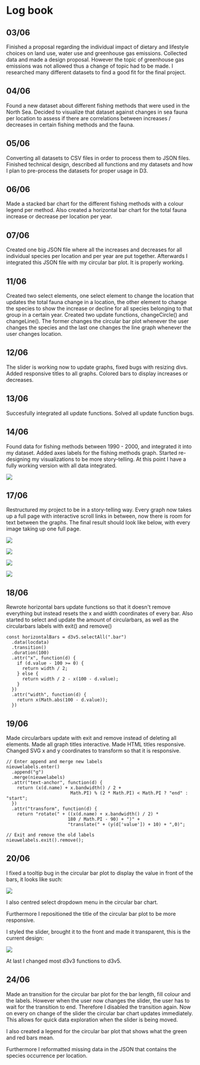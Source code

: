 # Log book

## 03/06
Finished a proposal regarding the individual impact of dietary and lifestyle choices on land use, water use and greenhouse gas emissions. Collected data and made a design proposal. However the topic of greenhouse gas emissions was not allowed thus a change of topic had to be made. I researched many different datasets to find a good fit for the final project.

## 04/06
Found a new dataset about different fishing methods that were used in the North Sea. Decided to visualize that dataset against changes in sea fauna per location to assess if there are correlations between increases / decreases in certain fishing methods and the fauna.

## 05/06
Converting all datasets to CSV files in order to process them to JSON files.
Finished technical design, described all functions and my datasets and how I plan to pre-process the datasets for proper usage in D3.

## 06/06
Made a stacked bar chart for the different fishing methods with a colour legend per method.
Also created a horizontal bar chart for the total fauna increase or decrease per location per year.

## 07/06
Created one big JSON file where all the increases and decreases for all individual species per location and per year are put together. Afterwards I integrated this JSON file with my circular bar plot. It is properly working.

## 11/06
Created two select elements, one select element to change the location that updates the total fauna change in a location, the other element to change the species to show the increase or decline for all species belonging to that group in a certain year. Created two update functions, changeCircle() and changeLine(). The former changes the circular bar plot whenever the user changes the species and the last one changes the line graph whenever the user changes location.

## 12/06
The slider is working now to update graphs, fixed bugs with resizing divs. Added responsive titles to all graphs. Colored bars to display increases or decreases.


## 13/06
Succesfully integrated all update functions. Solved all update function bugs.


## 14/06
Found data for fishing methods between 1990 - 2000, and integrated it into my dataset. Added axes labels for the fishing methods graph. Started re-designing my visualizations to be more story-telling. At this point I have a fully working version with all data integrated.

![](doc/newdata.png)

## 17/06
Restructured my project to be in a story-telling way. Every graph now takes up a full page with interactive scroll links in between, now there is room for text between the graphs. The final result should look like below, with every image taking up one full page.

![](doc/17_06_storytell1.png)

![](doc/17_06_storytell2.png)

![](doc/17_06_storytell3.png)

![](doc/17_06_storytell4.png)

## 18/06
Rewrote horizontal bars update functions so that it doesn't remove everything but instead resets the x and width coordinates of every bar. Also started to select and update the amount of circularbars, as well as the circularbars labels with exit() and remove()

~~~~
const horizontalBars = d3v5.selectAll(".bar")
  .data(locdata)
  .transition()
  .duration(100)
  .attr("x", function(d) {
    if (d.value - 100 >= 0) {
      return width / 2;
    } else {
      return width / 2 - x(100 - d.value);
    }
  })
  .attr("width", function(d) {
    return x(Math.abs(100 - d.value));
  })
~~~~

## 19/06
Made circularbars update with exit and remove instead of deleting all elements. Made all graph titles interactive. Made HTML titles responsive. Changed SVG x and y coordinates to transform so that it is responsive.

~~~~
// Enter append and merge new labels
nieuwelabels.enter()
  .append("g")
  .merge(nieuwelabels)
  .attr("text-anchor", function(d) {
    return (x(d.name) + x.bandwidth() / 2 +
                        Math.PI) % (2 * Math.PI) < Math.PI ? "end" : "start";
  })
  .attr("transform", function(d) {
    return "rotate(" + ((x(d.name) + x.bandwidth() / 2) *
                       180 / Math.PI - 90) + ")" +
                       "translate(" + (y(d['value']) + 10) + ",0)";

// Exit and remove the old labels
nieuwelabels.exit().remove();
~~~~

## 20/06
I fixed a tooltip bug in the circular bar plot to display the value in front of the bars, it looks like such:

![](doc/20_06_tooltip.png)

I also centred select dropdown menu in the circular bar chart.

Furthermore I repositioned the title of the circular bar plot to be more responsive.

I styled the slider, brought it to the front and made it transparent, this is the current design:

![](doc/20_06_verycoolslider.png)

At last I changed most d3v3 functions to d3v5.

## 24/06
Made an transition for the circular bar plot for the bar length, fill colour and the labels. However when the user now changes the slider, the user has to wait for the transition to end. Therefore I disabled the transition again. Now on every on change of the slider the circular bar chart updates immediately. This allows for quick data exploration when the slider is being moved.

I also created a legend for the circular bar plot that shows what the green and red bars mean.

Furthermore I reformatted missing data in the JSON that contains the species occurrence per location.
